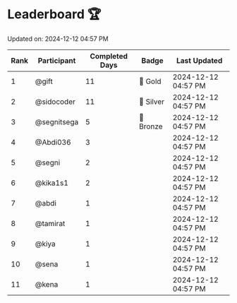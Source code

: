 # Leaderboard 🏆

Updated on: 2024-12-12 04:57 PM

| Rank | Participant       | Completed Days | Badge      | Last Updated         |
|------|-------------------|----------------|------------|----------------------|
| 1    | @gift             | 11             | 🏅 Gold     | 2024-12-12 04:57 PM |
| 2    | @sidocoder        | 11             | 🥈 Silver   | 2024-12-12 04:57 PM |
| 3    | @segnitsega       | 5              | 🥉 Bronze   | 2024-12-12 04:57 PM |
| 4    | @Abdi036          | 3              |            | 2024-12-12 04:57 PM |
| 5    | @segni            | 2              |            | 2024-12-12 04:57 PM |
| 6    | @kika1s1          | 2              |            | 2024-12-12 04:57 PM |
| 7    | @abdi             | 1              |            | 2024-12-12 04:57 PM |
| 8    | @tamirat          | 1              |            | 2024-12-12 04:57 PM |
| 9    | @kiya             | 1              |            | 2024-12-12 04:57 PM |
| 10   | @sena             | 1              |            | 2024-12-12 04:57 PM |
| 11   | @kena             | 1              |            | 2024-12-12 04:57 PM |
